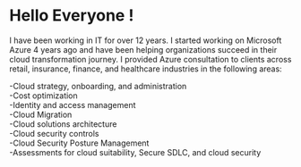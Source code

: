 # Hello Everyone !

I have been working in IT for over 12 years. I started working on Microsoft Azure 4 years ago and have been helping organizations succeed in their cloud transformation journey. I provided Azure consultation to clients across retail, insurance, finance, and healthcare industries in the following areas:

-Cloud strategy, onboarding, and administration <br>
-Cost optimization <br>
-Identity and access management <br>
-Cloud Migration <br>
-Cloud solutions architecture <br>
-Cloud security controls <br>
-Cloud Security Posture Management <br>
-Assessments for cloud suitability, Secure SDLC, and cloud security <br>

